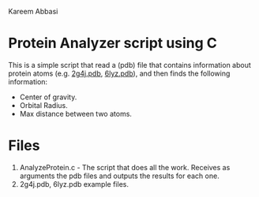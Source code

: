 Kareem Abbasi

# Protein Analyzer script using C
This is a simple script that read a (pdb) file that contains information about protein atoms
(e.g. [2g4j.pdb](https://github.com/KareemAbbasi/C-ex1/blob/master/2g4j.pdb), [6lyz.pdb](https://github.com/KareemAbbasi/C-ex1/blob/master/6lyz.pdb)),
and then finds the following information:
- Center of gravity.
- Orbital Radius.
- Max distance between two atoms.

# Files
1. AnalyzeProtein.c - The script that does all the work. Receives as arguments the pdb files
and outputs the results for each one.
2. 2g4j.pdb, 6lyz.pdb example files.
